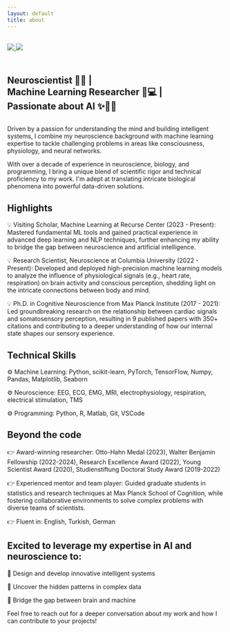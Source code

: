 ```yaml
---
layout: default
title: about
---
```

<br>
<div class="row">
  <div class="column">
    <a class='hover_image' href='#'>
      <img src='{{site.url}}/assets/images/me_boxed.png'/>
      <img src='{{site.url}}/assets/images/me.png' class='hide'/>
    </a>
  </div>
  <div class="column">
    <h2 class="about-me-title"> <br> Neuroscientist 🧠🔬 | <br> Machine Learning Researcher 🤖💻 | <br> Passionate about AI ✨🧠🤖 </h2>
  </div>
</div>

Driven by a passion for understanding the mind and building intelligent systems, I combine my neuroscience background with machine learning expertise to tackle challenging problems in areas like  consciousness, physiology, and neural networks.

With over a decade of experience in neuroscience, biology, and programming, I bring a unique blend of scientific rigor and technical proficiency to my work. I'm adept at translating intricate biological phenomena into powerful data-driven solutions. 

## Highlights
💡 Visiting Scholar, Machine Learning at Recurse Center (2023 - Present): Mastered fundamental ML tools and gained practical experience in advanced deep learning and NLP techniques, further enhancing my ability to bridge the gap between neuroscience and artificial intelligence.

💡 Research Scientist, Neuroscience at Columbia University (2022 - Present): Developed and deployed high-precision machine learning models to analyze the influence of physiological signals (e.g., heart rate, respiration) on brain activity and conscious perception, shedding light on the intricate connections between body and mind.

💡 Ph.D. in Cognitive Neuroscience from Max Planck Institute (2017 - 2021): Led groundbreaking research on the relationship between cardiac signals and somatosensory perception, resulting in 9 published papers with 350+ citations and contributing to a deeper understanding of how our internal state shapes our sensory experience.

## Technical Skills
⚙️ Machine Learning: Python, scikit-learn, PyTorch, TensorFlow, Numpy, Pandas, Matplotlib, Seaborn

⚙️ Neuroscience: EEG, ECG, EMG, MRI, electrophysiology, respiration, electrical stimulation, TMS

⚙️ Programming: Python, R, Matlab, Git, VSCode

## Beyond the code

👉 Award-winning researcher: Otto-Hahn Medal (2023), Walter Benjamin Fellowship (2022-2024), Research Excellence Award (2022), Young Scientist Award (2020), Studienstiftung Doctoral Study Award (2019-2022)

👉 Experienced mentor and team player: Guided graduate students in statistics and research techniques at Max Planck School of Cognition, while fostering collaborative environments to solve complex problems with diverse teams of scientists.

👉 Fluent in: English, Turkish, German

## Excited to leverage my expertise in AI and neuroscience to:

🚀 Design and develop innovative intelligent systems

🚀 Uncover the hidden patterns in complex data

🚀 Bridge the gap between brain and machine

Feel free to reach out for a deeper conversation about my work and how I can contribute to your projects!


